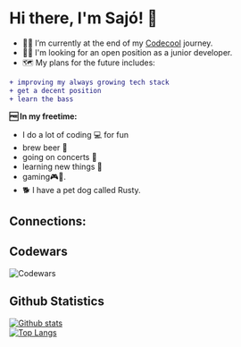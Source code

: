 # Hi there, I'm Sajó! 🧔

- 👨‍🎓 I’m currently at the end of my [Codecool](https://codecool.com/en/) journey.
- 👨‍💼 I'm looking for an open position as a junior developer.
- 🗺️ My plans for the future includes:
 ```diff
+ improving my always growing tech stack
+ get a decent position
+ learn the bass
```
**🆓 In my freetime:** 
- I do a lot of coding 💻 for fun 
- brew beer 🍺 
- going on concerts 🎸
- learning new things 📖 
- gaming🎮🎲.
- 🐕 I have a pet dog called Rusty. 

## Connections:


## Codewars  
![Codewars](https://github-readme-codewars-stats.herokuapp.com/api/?username=azarath1)  
## Github Statistics  
[![Github stats](https://github-readme-stats.vercel.app/api?username=azarath1&count_private=true&show_icons=true&theme=midnight-purple&cache_seconds=2000)](https://github-readme-stats.vercel.app/api?username=azarath1&show_icons=true&theme=midnight-purple&cache_seconds=2000&count_private=true)  
[![Top Langs](https://github-readme-stats.vercel.app/api/top-langs/?username=azarath1&layout=compact&theme=midnight-purple)](https://github.com/anuraghazra/github-readme-stats)  
